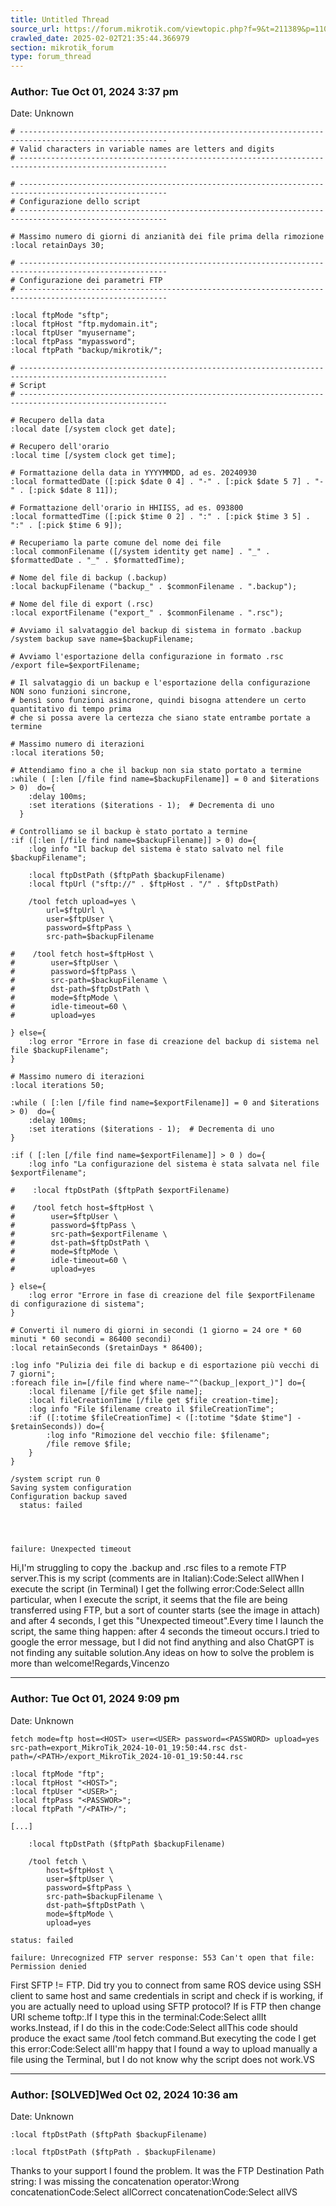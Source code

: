 ```yaml
---
title: Untitled Thread
source_url: https://forum.mikrotik.com/viewtopic.php?f=9&t=211389&p=1100844#p1100844
crawled_date: 2025-02-02T21:35:44.366979
section: mikrotik_forum
type: forum_thread
---
```


### Author: Tue Oct 01, 2024 3:37 pm
Date: Unknown

```
# -------------------------------------------------------------------------------------------------------
# Valid characters in variable names are letters and digits
# -------------------------------------------------------------------------------------------------------

# -------------------------------------------------------------------------------------------------------
# Configurazione dello script
# -------------------------------------------------------------------------------------------------------

# Massimo numero di giorni di anzianità dei file prima della rimozione
:local retainDays 30;

# -------------------------------------------------------------------------------------------------------
# Configurazione dei parametri FTP
# -------------------------------------------------------------------------------------------------------

:local ftpMode "sftp";
:local ftpHost "ftp.mydomain.it";
:local ftpUser "myusername";
:local ftpPass "mypassword";
:local ftpPath "backup/mikrotik/";

# -------------------------------------------------------------------------------------------------------
# Script
# -------------------------------------------------------------------------------------------------------

# Recupero della data
:local date [/system clock get date];

# Recupero dell'orario
:local time [/system clock get time];

# Formattazione della data in YYYYMMDD, ad es. 20240930
:local formattedDate ([:pick $date 0 4] . "-" . [:pick $date 5 7] . "-" . [:pick $date 8 11]);

# Formattazione dell'orario in HHIISS, ad es. 093800
:local formattedTime ([:pick $time 0 2] . ":" . [:pick $time 3 5] . ":" . [:pick $time 6 9]);  

# Recuperiamo la parte comune del nome dei file
:local commonFilename ([/system identity get name] . "_" . $formattedDate . "_" . $formattedTime);  

# Nome del file di backup (.backup)
:local backupFilename ("backup_" . $commonFilename . ".backup");

# Nome del file di export (.rsc)
:local exportFilename ("export_" . $commonFilename . ".rsc");

# Avviamo il salvataggio del backup di sistema in formato .backup
/system backup save name=$backupFilename;

# Avviamo l'esportazione della configurazione in formato .rsc
/export file=$exportFilename;

# Il salvataggio di un backup e l'esportazione della configurazione NON sono funzioni sincrone, 
# bensì sono funzioni asincrone, quindi bisogna attendere un certo quantitativo di tempo prima
# che si possa avere la certezza che siano state entrambe portate a termine

# Massimo numero di iterazioni
:local iterations 50;

# Attendiamo fino a che il backup non sia stato portato a termine
:while ( [:len [/file find name=$backupFilename]] = 0 and $iterations > 0)  do={ 
    :delay 100ms;
    :set iterations ($iterations - 1);  # Decrementa di uno
  }

# Controlliamo se il backup è stato portato a termine
:if ([:len [/file find name=$backupFilename]] > 0) do={
    :log info "Il backup del sistema è stato salvato nel file $backupFilename";

    :local ftpDstPath ($ftpPath $backupFilename)
    :local ftpUrl ("sftp://" . $ftpHost . "/" . $ftpDstPath)

    /tool fetch upload=yes \
        url=$ftpUrl \
        user=$ftpUser \ 
        password=$ftpPass \
        src-path=$backupFilename

#    /tool fetch host=$ftpHost \
#        user=$ftpUser \
#        password=$ftpPass \
#        src-path=$backupFilename \
#        dst-path=$ftpDstPath \
#        mode=$ftpMode \
#        idle-timeout=60 \
#        upload=yes

} else={
    :log error "Errore in fase di creazione del backup di sistema nel file $backupFilename";
}

# Massimo numero di iterazioni
:local iterations 50;

:while ( [:len [/file find name=$exportFilename]] = 0 and $iterations > 0)  do={ 
    :delay 100ms;
    :set iterations ($iterations - 1);  # Decrementa di uno
}

:if ( [:len [/file find name=$exportFilename]] > 0 ) do={
    :log info "La configurazione del sistema è stata salvata nel file $exportFilename";

#    :local ftpDstPath ($ftpPath $exportFilename)

#    /tool fetch host=$ftpHost \
#        user=$ftpUser \
#        password=$ftpPass \
#        src-path=$exportFilename \
#        dst-path=$ftpDstPath \
#        mode=$ftpMode \
#        idle-timeout=60 \
#        upload=yes

} else={
    :log error "Errore in fase di creazione del file $exportFilename di configurazione di sistema";
}

# Converti il numero di giorni in secondi (1 giorno = 24 ore * 60 minuti * 60 secondi = 86400 secondi)
:local retainSeconds ($retainDays * 86400);

:log info "Pulizia dei file di backup e di esportazione più vecchi di 7 giorni";
:foreach file in=[/file find where name~"^(backup_|export_)"] do={
    :local filename [/file get $file name];
    :local fileCreationTime [/file get $file creation-time];
    :log info "File $filename creato il $fileCreationTime";
    :if ([:totime $fileCreationTime] < ([:totime "$date $time"] - $retainSeconds)) do={
        :log info "Rimozione del vecchio file: $filename";
        /file remove $file;
    }
}
```

```
/system script run 0 
Saving system configuration
Configuration backup saved
  status: failed



 
failure: Unexpected timeout
```

Hi,I'm struggling to copy the .backup and .rsc files to a remote FTP server.This is my script (comments are in Italian):Code:Select allWhen I execute the script (in Terminal) I get the follwing error:Code:Select allIn particular, when I execute the script, it seems that the file are being transferred using FTP, but a sort of counter starts (see the image in attach) and after 4 seconds, I get this "Unexpected timeout".Every time I launch the script, the same thing happen: after 4 seconds the timeout occurs.I tried to google the error message, but I did not find anything and also ChatGPT is not finding any suitable solution.Any ideas on how to solve the problem is more than welcome!Regards,Vincenzo


---
### Author: Tue Oct 01, 2024 9:09 pm
Date: Unknown

```
fetch mode=ftp host=<HOST> user=<USER> password=<PASSWORD> upload=yes src-path=export_MikroTik_2024-10-01_19:50:44.rsc dst-path=/<PATH>/export_MikroTik_2024-10-01_19:50:44.rsc
```

```
:local ftpMode "ftp";
:local ftpHost "<HOST>";
:local ftpUser "<USER>";
:local ftpPass "<PASSWOR>";
:local ftpPath "/<PATH>/";

[...]

    :local ftpDstPath ($ftpPath $backupFilename)

    /tool fetch \
        host=$ftpHost \
        user=$ftpUser \
        password=$ftpPass \
        src-path=$backupFilename \
        dst-path=$ftpDstPath \
        mode=$ftpMode \
        upload=yes
```

```
status: failed

failure: Unrecognized FTP server response: 553 Can't open that file: Permission denied
```

First SFTP != FTP. Did try you to connect from same ROS device using SSH client to same host and same credentials in script and check if is working, if you are actually need to upload using SFTP protocol? If is FTP then change URI scheme toftp:.If I type this in the terminal:Code:Select allIt works.Instead, if I do this in the code:Code:Select allThis code should produce the exact same /tool fetch command.But execyting the code I get this error:Code:Select allI'm happy that I found a way to upload manually a file using the Terminal, but I do not know why the script does not work.VS


---
### Author: [SOLVED]Wed Oct 02, 2024 10:36 am
Date: Unknown

```
:local ftpDstPath ($ftpPath $backupFilename)
```

```
:local ftpDstPath ($ftpPath . $backupFilename)
```

Thanks to your support I found the problem. It was the FTP Destination Path string: I was missing the concatenation operator:Wrong concatenationCode:Select allCorrect concatenationCode:Select allVS

